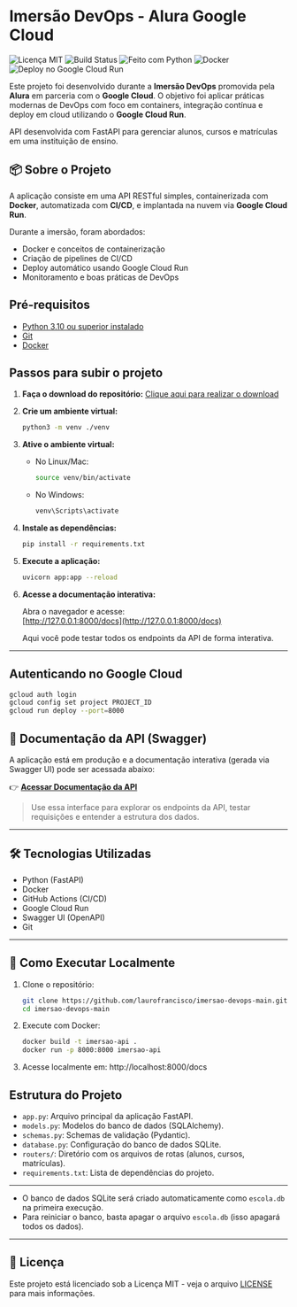 # Imersão DevOps - Alura Google Cloud

![Licença MIT](https://img.shields.io/badge/Licença-MIT-green.svg)
![Build Status](https://img.shields.io/badge/build-passing-brightgreen)
![Feito com Python](https://img.shields.io/badge/feito%20com-Python-blue)
![Docker](https://img.shields.io/badge/containerizado%20com-Docker-2496ED?logo=docker&logoColor=white)
![Deploy no Google Cloud Run](https://img.shields.io/badge/deploy-Google%20Cloud%20Run-blue?logo=googlecloud)

Este projeto foi desenvolvido durante a **Imersão DevOps** promovida pela **Alura** em parceria com o **Google Cloud**. O objetivo foi aplicar práticas modernas de DevOps com foco em containers, integração contínua e deploy em cloud utilizando o **Google Cloud Run**. 

API desenvolvida com FastAPI para gerenciar alunos, cursos e matrículas em uma instituição de ensino.

## 📦 Sobre o Projeto

A aplicação consiste em uma API RESTful simples, containerizada com **Docker**, automatizada com **CI/CD**, e implantada na nuvem via **Google Cloud Run**.

Durante a imersão, foram abordados:

- Docker e conceitos de containerização
- Criação de pipelines de CI/CD
- Deploy automático usando Google Cloud Run
- Monitoramento e boas práticas de DevOps

## Pré-requisitos

- [Python 3.10 ou superior instalado](https://www.python.org/downloads/)
- [Git](https://git-scm.com/downloads)
- [Docker](https://www.docker.com/get-started/)

## Passos para subir o projeto

1. **Faça o download do repositório:**
   [Clique aqui para realizar o download](https://github.com/guilhermeonrails/imersao-devops/archive/refs/heads/main.zip)

2. **Crie um ambiente virtual:**
   ```sh
   python3 -m venv ./venv
   ```

3. **Ative o ambiente virtual:**
   - No Linux/Mac:
     ```sh
     source venv/bin/activate
     ```
   - No Windows:
     ```sh
     venv\Scripts\activate
     ```

4. **Instale as dependências:**
   ```sh
   pip install -r requirements.txt
   ```

5. **Execute a aplicação:**
   ```sh
   uvicorn app:app --reload
   ```

6. **Acesse a documentação interativa:**

   Abra o navegador e acesse:  
   [http://127.0.0.1:8000/docs](http://127.0.0.1:8000/docs)

   Aqui você pode testar todos os endpoints da API de forma interativa.

---

## Autenticando no Google Cloud

```sh
gcloud auth login
gcloud config set project PROJECT_ID
gcloud run deploy --port=8000

```

## 🔗 Documentação da API (Swagger)

A aplicação está em produção e a documentação interativa (gerada via Swagger UI) pode ser acessada abaixo:

👉 [**Acessar Documentação da API**](https://api-199108342094.southamerica-east1.run.app/docs)

> Use essa interface para explorar os endpoints da API, testar requisições e entender a estrutura dos dados.

---

## 🛠️ Tecnologias Utilizadas

- Python (FastAPI)
- Docker
- GitHub Actions (CI/CD)
- Google Cloud Run
- Swagger UI (OpenAPI)
- Git

---

## 🚀 Como Executar Localmente

1. Clone o repositório:

   ```bash
   git clone https://github.com/laurofrancisco/imersao-devops-main.git
   cd imersao-devops-main

2. Execute com Docker:
   ```bash
   docker build -t imersao-api .
   docker run -p 8000:8000 imersao-api

3. Acesse localmente em:
   http://localhost:8000/docs

## Estrutura do Projeto

- `app.py`: Arquivo principal da aplicação FastAPI.
- `models.py`: Modelos do banco de dados (SQLAlchemy).
- `schemas.py`: Schemas de validação (Pydantic).
- `database.py`: Configuração do banco de dados SQLite.
- `routers/`: Diretório com os arquivos de rotas (alunos, cursos, matrículas).
- `requirements.txt`: Lista de dependências do projeto.

---

- O banco de dados SQLite será criado automaticamente como `escola.db` na primeira execução.
- Para reiniciar o banco, basta apagar o arquivo `escola.db` (isso apagará todos os dados).

---

## 📄 Licença

Este projeto está licenciado sob a Licença MIT - veja o arquivo [LICENSE](./LICENSE) para mais informações.
